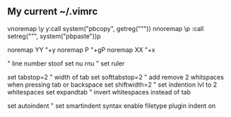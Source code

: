 ## My current ~/.vimrc

vnoremap \y y:call system("pbcopy", getreg("\""))<CR>
nnoremap \p :call setreg("\"", system("pbpaste"))<CR>p

noremap YY "+y<CR>
noremap P "+gP<CR>
noremap XX "+x<CR>

" line number stoof
set nu rnu
" set ruler

set tabstop=2 " width of tab
set softtabstop=2 " add remove 2 whitspaces when pressing tab or backspace
set shiftwidth=2 " set indention lvl to 2 whitespaces
set expandtab " invert whitespaces instead of tab

set autoindent
" set smartindent
syntax enable
filetype plugin indent on
